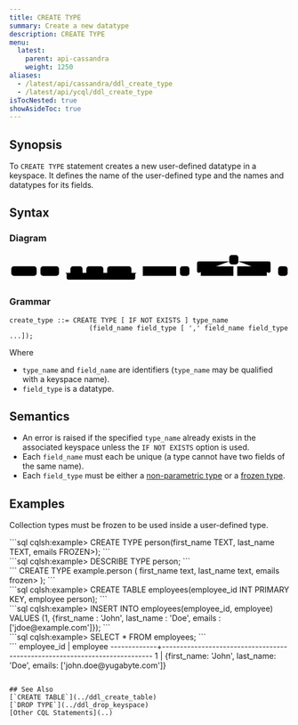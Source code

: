 ```yaml
---
title: CREATE TYPE
summary: Create a new datatype
description: CREATE TYPE
menu:
  latest:
    parent: api-cassandra
    weight: 1250
aliases:
  - /latest/api/cassandra/ddl_create_type
  - /latest/api/ycql/ddl_create_type
isTocNested: true
showAsideToc: true
---
```


## Synopsis
To `CREATE TYPE` statement creates a new user-defined datatype in a keyspace.  It defines the name of the user-defined type and the names and datatypes for its fields.

## Syntax

### Diagram
<svg class="rrdiagram" version="1.1" xmlns:xlink="http://www.w3.org/1999/xlink" xmlns="http://www.w3.org/2000/svg" width="739" height="80" viewbox="0 0 739 80"><path class="connector" d="M0 52h5m67 0h10m49 0h30m32 0h10m45 0h10m64 0h20m-196 0q5 0 5 5v8q0 5 5 5h171q5 0 5-5v-8q0-5 5-5m5 0h10m88 0h10m25 0h30m-5 0q-5 0-5-5v-20q0-5 5-5h80m24 0h80q5 0 5 5v20q0 5-5 5m-93 0h10m78 0h30m25 0h5"/><rect class="literal" x="5" y="35" width="67" height="25" rx="7"/><text class="text" x="15" y="52">CREATE</text><rect class="literal" x="82" y="35" width="49" height="25" rx="7"/><text class="text" x="92" y="52">TYPE</text><rect class="literal" x="161" y="35" width="32" height="25" rx="7"/><text class="text" x="171" y="52">IF</text><rect class="literal" x="203" y="35" width="45" height="25" rx="7"/><text class="text" x="213" y="52">NOT</text><rect class="literal" x="258" y="35" width="64" height="25" rx="7"/><text class="text" x="268" y="52">EXISTS</text><a xlink:href="../grammar_diagrams#type-name"><rect class="rule" x="352" y="35" width="88" height="25"/><text class="text" x="362" y="52">type_name</text></a><rect class="literal" x="450" y="35" width="25" height="25" rx="7"/><text class="text" x="460" y="52">(</text><rect class="literal" x="580" y="5" width="24" height="25" rx="7"/><text class="text" x="590" y="22">,</text><a xlink:href="../grammar_diagrams#field-name"><rect class="rule" x="505" y="35" width="86" height="25"/><text class="text" x="515" y="52">field_name</text></a><a xlink:href="../grammar_diagrams#field-type"><rect class="rule" x="601" y="35" width="78" height="25"/><text class="text" x="611" y="52">field_type</text></a><rect class="literal" x="709" y="35" width="25" height="25" rx="7"/><text class="text" x="719" y="52">)</text></svg>

### Grammar
```
create_type ::= CREATE TYPE [ IF NOT EXISTS ] type_name
                    (field_name field_type [ ',' field_name field_type ...]);
```
Where

- `type_name` and `field_name` are identifiers (`type_name` may be qualified with a keyspace name).
- `field_type` is a datatype.

## Semantics

 - An error is raised if the specified `type_name` already exists in the associated keyspace unless the `IF NOT EXISTS` option is used.
 - Each `field_name` must each be unique (a type cannot have two fields of the same name). 
 - Each `field_type` must be either a [non-parametric type](../#datatypes) or a [frozen type](../type_frozen).

## Examples
Collection types must be frozen to be used inside a user-defined type.
<div class='copy separator-gt'>
```sql
cqlsh:example> CREATE TYPE person(first_name TEXT, last_name TEXT, emails FROZEN<LIST<TEXT>>);
```
</div>
<div class='copy separator-gt'>
```sql
cqlsh:example> DESCRIBE TYPE person;
```
</div>
```
CREATE TYPE example.person (
    first_name text,
    last_name text,
    emails frozen<list<text>>
);
```
<div class='copy separator-gt'>
```sql
cqlsh:example> CREATE TABLE employees(employee_id INT PRIMARY KEY, employee person);
```
</div>
<div class='copy separator-gt'>
```sql
cqlsh:example> INSERT INTO employees(employee_id, employee)
                   VALUES (1, {first_name : 'John', last_name : 'Doe', emails : ['jdoe@example.com']});
```
</div>
<div class='copy separator-gt'>
```sql
cqlsh:example> SELECT * FROM employees;
```
</div>
```
 employee_id | employee
-------------+---------------------------------------------------------------------------
           1 | {first_name: 'John', last_name: 'Doe', emails: ['john.doe@yugabyte.com']}

```

## See Also
[`CREATE TABLE`](../ddl_create_table)
[`DROP TYPE`](../ddl_drop_keyspace)
[Other CQL Statements](..)
